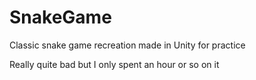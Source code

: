 # SnakeGame
Classic snake game recreation made in Unity for practice

Really quite bad but I only spent an hour or so on it
